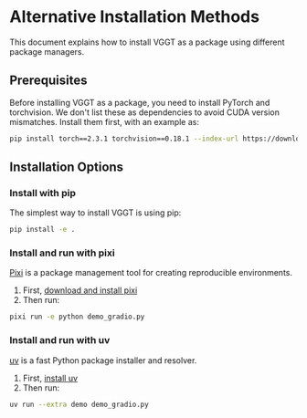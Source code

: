 # Alternative Installation Methods

This document explains how to install VGGT as a package using different package managers. 

## Prerequisites

Before installing VGGT as a package, you need to install PyTorch and torchvision. We don't list these as dependencies to avoid CUDA version mismatches. Install them first, with an example as:

```bash
pip install torch==2.3.1 torchvision==0.18.1 --index-url https://download.pytorch.org/whl/cu121
```

## Installation Options

### Install with pip

The simplest way to install VGGT is using pip:

```bash
pip install -e .
```

### Install and run with pixi

[Pixi](https://pixi.sh) is a package management tool for creating reproducible environments.

1. First, [download and install pixi](https://pixi.sh/latest/get_started/)
2. Then run:

```bash
pixi run -e python demo_gradio.py
```

### Install and run with uv

[uv](https://docs.astral.sh/uv/) is a fast Python package installer and resolver.

1. First, [install uv](https://docs.astral.sh/uv/getting-started/installation/)
2. Then run:

```bash
uv run --extra demo demo_gradio.py
```

